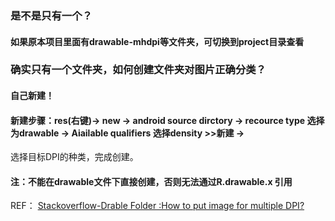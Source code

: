 ### 是不是只有一个？

#### 如果原本项目里面有drawable-mhdpi等文件夹，可切换到project目录查看

### 确实只有一个文件夹，如何创建文件夹对图片正确分类？

#### 自己新建！
#### 新建步骤：res(右键)-> new -> android source dirctory -> recource type 选择为drawable -> Aiailable qualifiers 选择density >>新建 ->
选择目标DPI的种类，完成创建。
#### 注：不能在drawable文件下直接创建，否则无法通过R.drawable.x 引用

REF： [Stackoverflow-Drable Folder :How to put image for multiple DPI?](http://stackoverflow.com/questions/29294287/android-studio-drawable-folder-how-to-put-images-for-multiple-dpi?noredirect=1)
